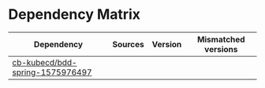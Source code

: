 # Dependency Matrix

Dependency | Sources | Version | Mismatched versions
---------- | ------- | ------- | -------------------
[cb-kubecd/bdd-spring-1575976497](https://github.com/cb-kubecd/bdd-spring-1575976497.git) |  | []() | 
